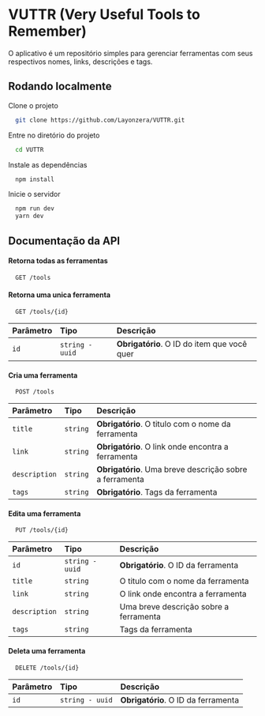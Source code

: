 
# VUTTR (Very Useful Tools to Remember)

O aplicativo é um repositório simples para gerenciar ferramentas com seus respectivos nomes, links, descrições e tags.

## Rodando localmente

Clone o projeto

```bash
  git clone https://github.com/Layonzera/VUTTR.git
```

Entre no diretório do projeto

```bash
  cd VUTTR
```

Instale as dependências

```bash
  npm install
```

Inicie o servidor

```bash
  npm run dev
  yarn dev
```

## Documentação da API

#### Retorna todas as ferramentas

```http
  GET /tools
```

#### Retorna uma unica ferramenta

```http
  GET /tools/{id}
```

| Parâmetro   | Tipo       | Descrição                                   |
| :---------- | :--------- | :------------------------------------------ |
| `id`      | `string - uuid` | **Obrigatório**. O ID do item que você quer |

#### Cria uma ferramenta

```http
  POST /tools
```

| Parâmetro   | Tipo       | Descrição                                   |
| :---------- | :--------- | :------------------------------------------ |
| `title`      | `string` | **Obrigatório**. O titulo com o nome da ferramenta
| `link`      | `string` |**Obrigatório**. O link onde encontra a ferramenta 
| `description`      | `string` |**Obrigatório**. Uma breve descrição sobre a ferramenta 
| `tags`      | `string` |**Obrigatório**. Tags da ferramenta |

#### Edita uma ferramenta

```http
  PUT /tools/{id}
```

| Parâmetro   | Tipo       | Descrição                                   |
| :---------- | :--------- | :------------------------------------------ |
| `id`      | `string - uuid` | **Obrigatório**. O ID da ferramenta
| `title`      | `string` |O titulo com o nome da ferramenta
| `link`      | `string` |O link onde encontra a ferramenta 
| `description`      | `string` |Uma breve descrição sobre a ferramenta 
| `tags`      | `string` |Tags da ferramenta |


#### Deleta uma ferramenta

```http
  DELETE /tools/{id}
```

| Parâmetro   | Tipo       | Descrição                                   |
| :---------- | :--------- | :------------------------------------------ |
| `id`      | `string - uuid` | **Obrigatório**. O ID da ferramenta
